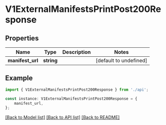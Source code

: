 # V1ExternalManifestsPrintPost200Response


## Properties

Name | Type | Description | Notes
------------ | ------------- | ------------- | -------------
**manifest_url** | **string** |  | [default to undefined]

## Example

```typescript
import { V1ExternalManifestsPrintPost200Response } from './api';

const instance: V1ExternalManifestsPrintPost200Response = {
    manifest_url,
};
```

[[Back to Model list]](../README.md#documentation-for-models) [[Back to API list]](../README.md#documentation-for-api-endpoints) [[Back to README]](../README.md)
